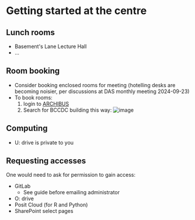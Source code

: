 
# Getting started at the centre

## Lunch rooms
- Basement's Lane Lecture Hall
- ...
  
## Room booking

- Consider booking enclosed rooms for meeting (hotelling desks are becoming noisier, per discussions at DAS monthly meeting 2024-09-23)
- To book rooms:
  1. login to [ARCHIBUS](https://archibus.healthbc.org/archibus/schema/ab-products/essential/workplace/index.html)
  2. Search for BCCDC building this way:
  ![image](https://github.com/user-attachments/assets/620e74c1-386a-4efd-b09d-91eca2d060b6)

## Computing

- U: drive is private to you 

## Requesting accesses 

One would need to ask for permission to gain access:

- GitLab
  - See guide before emailing administrator
- O: drive
- Posit Cloud (for R and Python)
- SharePoint select pages 
